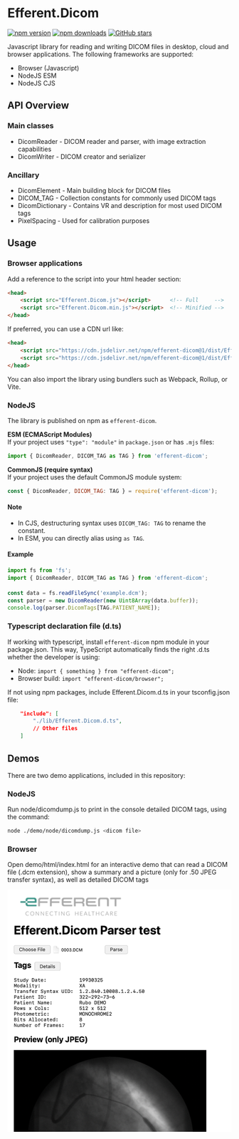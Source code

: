 # Efferent.Dicom
[![npm version](https://img.shields.io/npm/v/efferent-dicom.svg)](https://www.npmjs.com/package/efferent-dicom)
[![npm downloads](https://img.shields.io/npm/dm/efferent-dicom.svg)](https://www.npmjs.com/package/efferent-dicom)
[![GitHub stars](https://img.shields.io/github/stars/Efferent-Health/dicom.svg?style=social&label=Star)](https://github.com/Efferent-Health/dicom)

Javascript library for reading and writing DICOM files in desktop, cloud and browser applications.
The following frameworks are supported:
- Browser (Javascript)
- NodeJS ESM
- NodeJS CJS

## API Overview

### Main classes
- DicomReader - DICOM reader and parser, with image extraction capabilities
- DicomWriter - DICOM creator and serializer

### Ancillary
- DicomElement - Main building block for DICOM files
- DICOM_TAG - Collection constants for commonly used DICOM tags
- DicomDictionary - Contains VR and description for most used DICOM tags
- PixelSpacing - Used for calibration purposes

## Usage

### Browser applications
Add a reference to the script into your html header section:
````html
<head>
    <script src="Efferent.Dicom.js"></script>      <!-- Full     -->
    <script src="Efferent.Dicom.min.js"></script>  <!-- Minified -->
</head>
````
If preferred, you can use a CDN url like:
````html
<head>
    <script src="https://cdn.jsdelivr.net/npm/efferent-dicom@1/dist/Efferent.Dicom.js"></script>      <!-- Full     -->
    <script src="https://cdn.jsdelivr.net/npm/efferent-dicom@1/dist/Efferent.Dicom.min.js"></script>  <!-- Minified -->
</head>
````

You can also import the library using bundlers such as Webpack, Rollup, or Vite.

### NodeJS
The library is published on npm as `efferent-dicom`.

**ESM (ECMAScript Modules)**  
If your project uses `"type": "module"` in `package.json` or has `.mjs` files:
```js
import { DicomReader, DICOM_TAG as TAG } from 'efferent-dicom';
```

**CommonJS (require syntax)**  
If your project uses the default CommonJS module system:
```js
const { DicomReader, DICOM_TAG: TAG } = require('efferent-dicom');
```

#### Note  
- In CJS, destructuring syntax uses `DICOM_TAG: TAG` to rename the constant.  
- In ESM, you can directly alias using `as TAG`.

#### Example
```js
import fs from 'fs';
import { DicomReader, DICOM_TAG as TAG } from 'efferent-dicom';

const data = fs.readFileSync('example.dcm');
const parser = new DicomReader(new Uint8Array(data.buffer));
console.log(parser.DicomTags[TAG.PATIENT_NAME]);
```

### Typescript declaration file (d.ts)

If working with typescript, install `efferent-dicom` npm module in your package.json.
This way, TypeScript automatically finds the right .d.ts whether the developer is using:
- Node: `import { something } from "efferent-dicom";`
- Browser build: `import "efferent-dicom/browser";`

If not using npm packages, include Efferent.Dicom.d.ts in your tsconfig.json file:
````json
    "include": [
        "./lib/Efferent.Dicom.d.ts",
        // Other files
    ]
````

## Demos

There are two demo applications, included in this repository:

### NodeJS
Run node/dicomdump.js to print in the console detailed DICOM tags, using the command:
````sh
node ./demo/node/dicomdump.js <dicom file>
````

### Browser
Open demo/html/index.html for an interactive demo that can read a DICOM file (.dcm extension), show a summary and a picture (only for .50 JPEG transfer syntax), as well as detailed DICOM tags

![alt text](demo/html/image.png)
